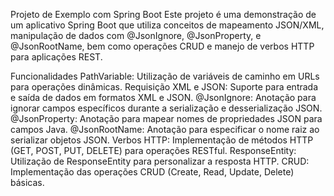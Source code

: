 Projeto de Exemplo com Spring Boot
Este projeto é uma demonstração de um aplicativo Spring Boot que utiliza conceitos de mapeamento JSON/XML, manipulação de dados com @JsonIgnore, @JsonProperty, e @JsonRootName, bem como operações CRUD e manejo de verbos HTTP para aplicações REST.

Funcionalidades
PathVariable: Utilização de variáveis de caminho em URLs para operações dinâmicas.
Requisição XML e JSON: Suporte para entrada e saída de dados em formatos XML e JSON.
@JsonIgnore: Anotação para ignorar campos específicos durante a serialização e desserialização JSON.
@JsonProperty: Anotação para mapear nomes de propriedades JSON para campos Java.
@JsonRootName: Anotação para especificar o nome raiz ao serializar objetos JSON.
Verbos HTTP: Implementação de métodos HTTP (GET, POST, PUT, DELETE) para operações RESTful.
ResponseEntity: Utilização de ResponseEntity para personalizar a resposta HTTP.
CRUD: Implementação das operações CRUD (Create, Read, Update, Delete) básicas.
